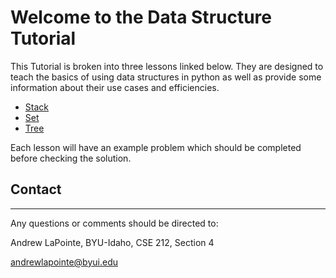 # Welcome to the Data Structure Tutorial

This Tutorial is broken into three lessons linked below. They are designed to teach the basics of using data structures in python as well as provide some information about their use cases and efficiencies.

- [Stack](1-topic.md)
- [Set](2-topic.md)
- [Tree](3-topic.md)

Each lesson will have an example problem which should be completed before checking the solution.

## Contact

---

Any questions or comments should be directed to:

Andrew LaPointe, BYU-Idaho, CSE 212, Section 4

andrewlapointe@byui.edu
